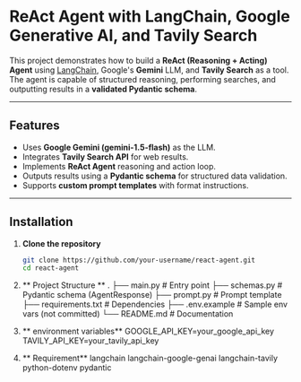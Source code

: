 # ReAct Agent with LangChain, Google Generative AI, and Tavily Search

This project demonstrates how to build a **ReAct (Reasoning + Acting) Agent** using [LangChain](https://www.langchain.com/), Google's **Gemini** LLM, and **Tavily Search** as a tool. The agent is capable of structured reasoning, performing searches, and outputting results in a **validated Pydantic schema**.

---

## Features
- Uses **Google Gemini (gemini-1.5-flash)** as the LLM.
- Integrates **Tavily Search API** for web results.
- Implements **ReAct Agent** reasoning and action loop.
- Outputs results using a **Pydantic schema** for structured data validation.
- Supports **custom prompt templates** with format instructions.

---

## Installation

1. **Clone the repository**

   ```bash
   git clone https://github.com/your-username/react-agent.git
   cd react-agent
2. ** Project Structure **
   .
├── main.py               # Entry point
├── schemas.py            # Pydantic schema (AgentResponse)
├── prompt.py             # Prompt template
├── requirements.txt      # Dependencies
├── .env.example          # Sample env vars (not committed)
└── README.md             # Documentation

3. ** environment variables**
   GOOGLE_API_KEY=your_google_api_key
   TAVILY_API_KEY=your_tavily_api_key

4. ** Requirement**
   langchain
   langchain-google-genai
   langchain-tavily
   python-dotenv
   pydantic

